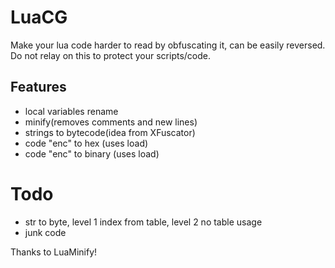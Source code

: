 # LuaCG
Make your lua code harder to read by obfuscating it, can be easily reversed. Do not relay on this to protect your scripts/code. 

## Features
* local variables rename
* minify(removes comments and new lines)
* strings to bytecode(idea from XFuscator)
* code "enc" to hex (uses load)
* code "enc" to binary (uses load)

# Todo
* str to byte, level 1 index from table, level 2 no table usage
* junk code


 Thanks to LuaMinify!
